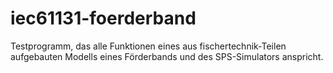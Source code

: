 # iec61131-foerderband
Testprogramm, das alle Funktionen eines aus fischertechnik-Teilen aufgebauten Modells eines Förderbands und des SPS-Simulators anspricht.
